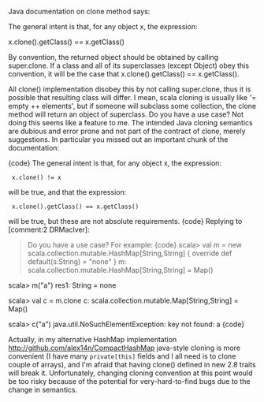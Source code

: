 Java documentation on clone method says:

The general intent is that, for any object x, the expression: 

 x.clone().getClass() == x.getClass()

By convention, the returned object should be obtained by calling super.clone. If a class and all of its superclasses (except Object) obey this convention, it will be the case that x.clone().getClass() == x.getClass().

All clone() implementation disobey this by not calling super.clone, thus it is possible that resulting class will differ. I mean, scala cloning is usually like '= empty ++ elements', but if someone will subclass some collection, the clone method will return an object of superclass.
Do you have a use case? Not doing this seems like a feature to me. The intended Java cloning semantics are dubious and error prone and not part of the contract of clone, merely suggestions. In particular you missed out an important chunk of the documentation:

{code}
The general intent is that, for any object x, the expression:

     x.clone() != x

will be true, and that the expression:

     x.clone().getClass() == x.getClass()

will be true, but these are not absolute requirements. 
{code}
Replying to [comment:2 DRMacIver]:
> Do you have a use case?
For example:
{code}
scala> val m = new scala.collection.mutable.HashMap[String,String] { override def default(s:String) = "none" }
m: scala.collection.mutable.HashMap[String,String] = Map()

scala> m("a")
res1: String = none

scala> val c = m.clone
c: scala.collection.mutable.Map[String,String] = Map()

scala> c("a")
java.util.NoSuchElementException: key not found: a
{code}

Actually, in my alternative HashMap implementation http://github.com/alex14n/CompactHashMap java-style cloning is more convenient (I have many `private[this]` fields and I all need is to clone couple of arrays), and I'm afraid that having clone() defined in new 2.8 traits will break it.
Unfortunately, changing cloning convention at this point would be too risky because of the potential for very-hard-to-find bugs due to the change in semantics.
